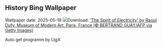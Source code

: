 ## History Bing Wallpaper
Wallpaper date: 2025-05-18
![](https://www.bing.com/th?id=OHR.DufyRoom_EN-IN8856962782_UHD.jpg&w=1000)Download: ['The Spirit of Electricity' by Raoul Dufy, Museum of Modern Art, Paris, France (© BERTRAND GUAY/AFP via Getty Images)](https://www.bing.com/th?id=OHR.DufyRoom_EN-IN8856962782_UHD.jpg)

Auto get programm by LtgX

